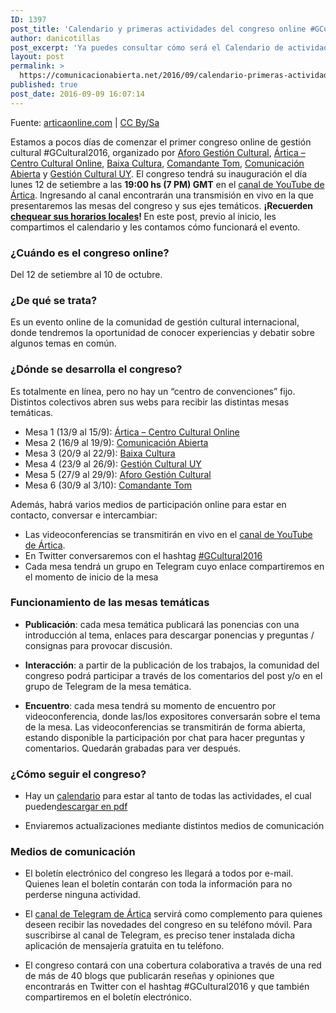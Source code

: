 ```yaml
---
ID: 1397
post_title: 'Calendario y primeras actividades del congreso online #GCultural2016'
author: danicotillas
post_excerpt: 'Ya puedes consultar cómo será el Calendario de actividades de las seis mesas temáticas del Congreso Online de Gestión Cultural #GCultural16'
layout: post
permalink: >
  https://comunicacionabierta.net/2016/09/calendario-primeras-actividades-del-congreso-online-gcultural2016/
published: true
post_date: 2016-09-09 16:07:14
---
```

Fuente: <a href="https://www.articaonline.com/2016/09/calendario-y-primeras-actividades-del-congreso-online-gcultural2016/">articaonline.com</a> | <a href="https://creativecommons.org/licenses/by-sa/4.0/deed.es">CC By/Sa</a>

Estamos a pocos días de comenzar el primer congreso online de gestión cultural #GCultural2016, organizado por <a href="https://www.aforo.mx/">Aforo Gestión Cultural</a>, <a href="https://www.articaonline.com/">Ártica – Centro Cultural Online</a>, <a href="https://baixacultura.org/">Baixa Cultura</a>, <a href="https://www.comandantetom.com/">Comandante Tom</a>, <a href="https://www.comunicacionabierta.net/">Comunicación Abierta</a> y <a href="https://www.gestioncultural.org.uy/">Gestión Cultural UY</a>. El congreso tendrá su inauguración el día lunes 12 de setiembre a las <b>19:00 hs (7 PM) GMT</b> en el <a href="https://www.youtube.com/channel/UCaNZTjweA-mrKc9jzQ6vCFA">canal de YouTube de Ártica</a>. Ingresando al canal encontrarán una transmisión en vivo en la que presentaremos las mesas del congreso y sus ejes temáticos. <b>¡Recuerden </b><a href="https://wwp.greenwichmeantime.com/time-gadgets/time-zone-converter/"><b>chequear sus horarios locales</b></a><b>! </b>En este post, previo al inicio, les compartimos el calendario y les contamos cómo funcionará el evento.
<h3>¿Cuándo es el congreso online?</h3>
Del 12 de setiembre al 10 de octubre.
<h3>¿De qué se trata?</h3>
Es un evento online de la comunidad de gestión cultural internacional, donde tendremos la oportunidad de conocer experiencias y debatir sobre algunos temas en común.
<h3>¿Dónde se desarrolla el congreso?</h3>
Es totalmente en línea, pero no hay un “centro de convenciones” fijo. Distintos colectivos abren sus webs para recibir las distintas mesas temáticas.
<ul>
 	<li>Mesa 1 (13/9 al 15/9): <a href="https://www.articaonline.com/">Ártica – Centro Cultural Online</a></li>
 	<li>Mesa 2 (16/9 al 19/9): <a href="https://www.comunicacionabierta.net/">Comunicación Abierta</a></li>
 	<li>Mesa 3 (20/9 al 22/9): <a href="https://baixacultura.org/">Baixa Cultura</a></li>
 	<li>Mesa 4 (23/9 al 26/9): <a href="https://www.gestioncultural.org.uy/">Gestión Cultural UY</a></li>
 	<li>Mesa 5 (27/9 al 29/9): <a href="https://www.aforo.mx/">Aforo Gestión Cultural</a></li>
 	<li>Mesa 6 (30/9 al 3/10): <a href="https://www.comandantetom.com/">Comandante Tom</a></li>
</ul>
Además, habrá varios medios de participación online para estar en contacto, conversar e intercambiar:
<ul>
 	<li>Las videoconferencias se transmitirán en vivo en el <a href="https://www.youtube.com/channel/UCaNZTjweA-mrKc9jzQ6vCFA">canal de YouTube de Ártica</a>.</li>
 	<li>En Twitter conversaremos con el hashtag <a href="https://twitter.com/hashtag/gcultural2016?f=tweets&amp;vertical=default&amp;src=hash">#GCultural2016</a></li>
 	<li>Cada mesa tendrá un grupo en Telegram cuyo enlace compartiremos en el momento de inicio de la mesa</li>
</ul>
<h3>Funcionamiento de las mesas temáticas</h3>
<ul>
 	<li><strong>Publicación</strong>: cada mesa temática publicará las ponencias con una introducción al tema, enlaces para descargar ponencias y preguntas / consignas para provocar discusión.</li>
</ul>
<ul>
 	<li><strong>Interacción</strong>: a partir de la publicación de los trabajos, la comunidad del congreso podrá participar a través de los comentarios del post y/o en el grupo de Telegram de la mesa temática.</li>
</ul>
<ul>
 	<li><strong>Encuentro</strong>: cada mesa tendrá su momento de encuentro por videoconferencia, donde las/los expositores conversarán sobre el tema de la mesa. Las videoconferencias se transmitirán de forma abierta, estando disponible la participación por chat para hacer preguntas y comentarios. Quedarán grabadas para ver después.</li>
</ul>
<h3><b>¿Cómo seguir el congreso?</b></h3>
<ul>
 	<li>Hay un <a href="https://www.articaonline.com/congreso-online-de-gestion-cultural-2016/">calendario</a> para estar al tanto de todas las actividades, el cual pueden<a href="https://www.articaonline.com/wp-content/uploads/2016/09/CalendarioGCultural2016.pdf" target="_blank">descargar en pdf</a></li>
</ul>
<ul>
 	<li>Enviaremos actualizaciones mediante distintos medios de comunicación</li>
</ul>
<h3><b>Medios de comunicación</b></h3>
<ul>
 	<li>El boletín electrónico del congreso les llegará a todos por e-mail. Quienes lean el boletín contarán con toda la información para no perderse ninguna actividad.</li>
</ul>
<ul>
 	<li>El <a href="https://telegram.me/articaonline">canal de Telegram de Ártica</a> servirá como complemento para quienes deseen recibir las novedades del congreso en su teléfono móvil. Para suscribirse al canal de Telegram, es preciso tener instalada dicha aplicación de mensajería gratuita en tu teléfono.</li>
</ul>
<ul>
 	<li>El congreso contará con una cobertura colaborativa a través de una red de más de 40 blogs que publicarán reseñas y opiniones que encontrarás en Twitter con el hashtag #GCultural2016 y que también compartiremos en el boletín electrónico.</li>
</ul>